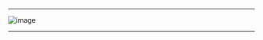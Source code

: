 _______________________________________________________________________________________________________

![image](https://github.com/user-attachments/assets/06974296-31ca-486f-9f88-a19603f2057c)

_______________________________________________________________________________________________________

<!---
SantiagoPalacios18/SantiagoPalacios18 is a ✨ special ✨ repository because its `README.md` (this file) appears on your GitHub profile.
You can click the Preview link to take a look at your changes.
--->
